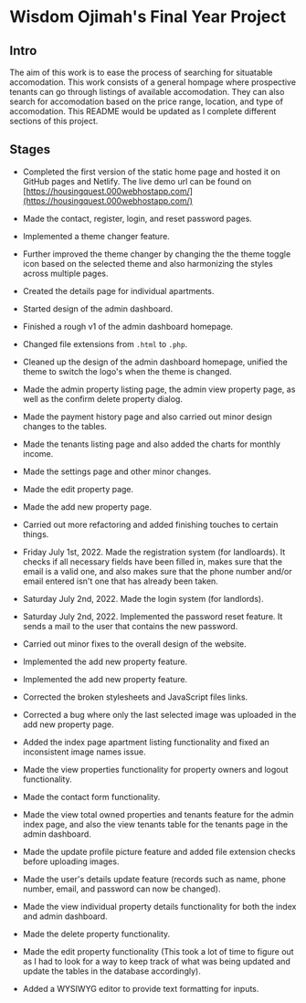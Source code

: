 # Wisdom Ojimah's Final Year Project

## Intro

The aim of this work is to ease the process of searching for situatable accomodation. This work consists of a general hompage where prospective tenants can go through listings of available accomodation. They can also search for accomodation based on the price range, location, and type of accomodation. This README would be updated as I complete different sections of this project.

## Stages

- Completed the first version of the static home page and hosted it on GitHub pages and Netlify. The live demo url can be found on [https://housingquest.000webhostapp.com/](https://housingquest.000webhostapp.com/)

- Made the contact, register, login, and reset password pages.

- Implemented a theme changer feature.

- Further improved the theme changer by changing the the theme toggle icon based on the selected theme and also harmonizing the styles across multiple pages.

- Created the details page for individual apartments.

- Started design of the admin dashboard.

- Finished a rough v1 of the admin dashboard homepage.

- Changed file extensions from ```.html``` to ```.php```.

- Cleaned up the design of the admin dashboard homepage, unified the theme to switch the logo's when the theme is changed.

- Made the admin property listing page, the admin view property page, as well as the confirm delete property dialog.

- Made the payment history page and also carried out minor design changes to the tables.

- Made the tenants listing page and also added the charts for monthly income.

- Made the settings page and other minor changes.

- Made the edit property page.

- Made the add new property page.

- Carried out more refactoring and added finishing touches to certain things.

- Friday July 1st, 2022. Made the registration system (for landloards). It checks if all necessary fields have been filled in, makes sure that the email is a valid one, and also makes sure that the phone number and/or email entered isn't one that has already been taken.

- Saturday July 2nd, 2022. Made the login system (for landlords).

- Saturday July 2nd, 2022. Implemented the password reset feature. It sends a mail to the user that contains the new password.

- Carried out minor fixes to the overall design of the website.

- Implemented the add new property feature.

- Implemented the add new property feature.

- Corrected the broken stylesheets and JavaScript files links.

- Corrected a bug where only the last selected image was uploaded in the add new property page.

- Added the index page apartment listing functionality and fixed an inconsistent image names issue.

- Made the view properties functionality for property owners and logout functionality.

- Made the contact form functionality.

- Made the view total owned properties and tenants feature for the admin index page, and also the view tenants table for the tenants page in the admin dashboard.

- Made the update profile picture feature and added file extension checks before uploading images.

- Made the user's details update feature (records such as name, phone number, email, and password can now be changed).

- Made the view individual property details functionality for both the index and admin dashboard.

- Made the delete property functionality.

- Made the edit property functionality (This took a lot of time to figure out as I had to look for a way to keep track of what was being updated and update the tables in the database accordingly).

- Added a WYSIWYG editor to provide text formatting for inputs.
